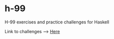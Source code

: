 # h-99
H-99 exercises and practice challenges for Haskell 

Link to challenges --> [Here](https://wiki.haskell.org/H-99:_Ninety-Nine_Haskell_Problems)
